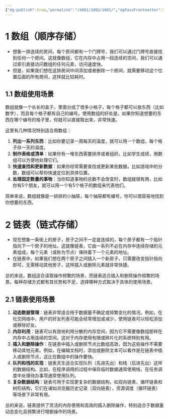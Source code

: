 ```yaml
---
{"dg-publish":true,"permalink":"/4001/1002/1001/","dgPassFrontmatter":true}
---
```



# 1 数组（顺序存储）

   - 想象一排连续的房间，每个房间都有一个门牌号，我们可以通过门牌号直接找到任何一个房间。这就像数组，它在内存中占用一段连续的空间，我们可以通过索引直接访问数组的任何元素，访问速度快。
   - 但是，如果我们想在这排房间中间添加或者删除一个房间，就需要移动这个位置后面的所有房间，这样就比较耗时。

## 1.1 数组使用场景

数组就像一个长长的盒子，里面分成了很多小格子，每个格子都可以放东西（比如数字），而且每个格子都有自己的编号。使用数组的好处是，如果你知道想要的东西在哪个编号的格子里，你就可以直接取出来，非常快速。

这里有几种情况特别适合用数组：

1. **列出一系列东西**：比如你要记录一周每天的温度，就可以用一个数组，每个格子存一天的温度。
2. **制作表格或清单**：如果你有一堆东西需要排序或者组织，比如学生成绩，用数组可以方便地处理它们。
3. **快速查找和更新数据**：如果你经常需要查找或更新某些数据，比如游戏中的分数，数组可以帮你快速定位到具体位置。
4. **处理固定数量的事物**：当你知道事物的总数不会改变时，数组就很有用，比如你有5个朋友，就可以用一个有5个格子的数组来代表他们。

简单来说，数组就像是一排排的小抽屉，每个抽屉都有编号，你可以很容易地找到你想要的东西。

# 2 链表（链式存储）

   - 现在想象一条街上的房子，房子之间不一定是连续的，每个房子都有一个指针指向下一个房子的地址。这就像链表，它由一系列不必在内存中连续存储的元素组成，每个元素（或称为节点）保持着下一个元素的地址。
   - 在链表中，如果我们想在两个房子之间插入一个新房子，只需要改变指针指向即可，无需移动其他房子，这样插入或删除元素就非常快捷。

总的来说，数组适合读取操作频繁的场景，而链表适合插入和删除操作频繁的场景。每种存储方式都有其优势和不足，选择哪种方式取决于具体的使用场景。

## 2.1 链表使用场景

1. **动态数据管理**：链表非常适合用于数据量不确定或频繁变化的情况。例如，在社交网络中，用户的好友列表可能会经常增加或减少，使用链表可以轻松添加或移除好友。
2. **内存利用**：链表可以有效地利用分散的内存空间，因为它不需要像数组那样在内存中占用连续的空间。这对于内存使用有限或碎片化的系统特别有用。
3. **插入和删除操作**：在链表中插入或删除节点比数组高效，因为这些操作不需要移动其他元素。例如，在编辑文档时，添加或删除文本可以看作是在链表中插入或删除节点，这比在数组中的操作要快。
4. **队列和栈的实现**：链表天生适合实现队列（先进先出）和栈（后进先出）这样的数据结构。比如，在程序调用的过程中保存临时数据通常使用栈，在任务调度中处理待办事项通常使用队列。
5. **复杂数据结构**：链表可用于实现更复杂的数据结构，如双向链表、循环链表和树形结构，它们在诸如浏览器历史记录（双向链表），资源调度（循环链表）等场景下非常有用。

总的来说，链表提供了灵活的内存使用和高效的插入删除操作，特别适合于数据量动态变化且频繁进行增删操作的场景。
